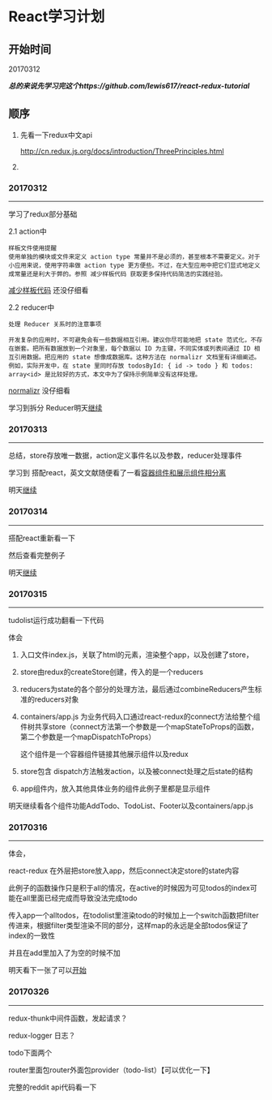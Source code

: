 # React学习计划

## 开始时间

20170312

***总的来说先学习完这个https://github.com/lewis617/react-redux-tutorial***

## 顺序

1. 先看一下redux中文api

   http://cn.redux.js.org/docs/introduction/ThreePrinciples.html

2. ​

### 20170312

-------

学习了redux部分基础

2.1 action中

```
样板文件使用提醒
使用单独的模块或文件来定义 action type 常量并不是必须的，甚至根本不需要定义。对于小应用来说，使用字符串做 action type 更方便些。不过，在大型应用中把它们显式地定义成常量还是利大于弊的。参照 减少样板代码 获取更多保持代码简洁的实践经验。
```

[减少样板代码](http://cn.redux.js.org/docs/recipes/ReducingBoilerplate.html) 还没仔细看

2.2 reducer中

```
处理 Reducer 关系时的注意事项

开发复杂的应用时，不可避免会有一些数据相互引用。建议你尽可能地把 state 范式化，不存在嵌套。把所有数据放到一个对象里，每个数据以 ID 为主键，不同实体或列表间通过 ID 相互引用数据。把应用的 state 想像成数据库。这种方法在 normalizr 文档里有详细阐述。例如，实际开发中，在 state 里同时存放 todosById: { id -> todo } 和 todos: array<id> 是比较好的方式，本文中为了保持示例简单没有这样处理。
```

[normalizr](https://github.com/paularmstrong/normalizr) 没仔细看

学习到拆分 Reducer明天[继续](http://cn.redux.js.org/docs/basics/Reducers.html)

### 20170313

------

总结，store存放唯一数据，action定义事件名以及参数，reducer处理事件

学习到 搭配react，英文文献随便看了一看[容器组件和展示组件相分离](https://medium.com/@dan_abramov/smart-and-dumb-components-7ca2f9a7c7d0)

明天[继续](http://cn.redux.js.org/docs/basics/UsageWithReact.html)

### 20170314

------

搭配react重新看一下

然后查看完整例子

明天[继续](http://cn.redux.js.org/docs/basics/ExampleTodoList.html)

### 20170315

-------

tudolist运行成功翻看一下代码

体会

1. 入口文件index.js，关联了html的元素，渲染整个app，以及创建了store，

2. store由redux的createStore创建，传入的是一个reducers

3. reducers为state的各个部分的处理方法，最后通过combineReducers产生标准的reducers对象

4. containers/app.js 为业务代码入口通过react-redux的connect方法给整个组件树共享store（connect方法第一个参数是一个mapStateToProps的函数，第二个参数是一个mapDispatchToProps）

   这个组件是一个容器组件链接其他展示组件以及redux

5. store包含 dispatch方法触发action，以及被connect处理之后state的结构

6. app组件内，放入其他具体业务的组件此例子里都是显示组件

明天继续看各个组件功能AddTodo、TodoList、Footer以及containers/app.js

### 20170316

-----

体会，

react-redux 在外层把store放入app，然后connect决定store的state内容

此例子的函数操作只是积于all的情况，在active的时候因为可见todos的index可能在all里面已经完成而导致没法完成todo

传入app一个alltodos，在todolist里渲染todo的时候加上一个switch函数把filter传进来，根据filter类型渲染不同的部分，这样map的永远是全部todos保证了index的一致性

并且在add里加入了为空的时候不加

明天看下一张了可以[开始](http://cn.redux.js.org/docs/basics/ExampleTodoList.html)

### 20170326

----

redux-thunk中间件函数，发起请求？

redux-logger 日志？

todo下面两个

router里面包router外面包provider（todo-list）【可以优化一下】

完整的reddit api代码看一下

